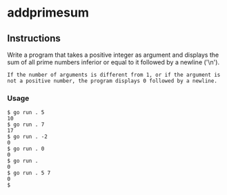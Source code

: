 # addprimesum

## Instructions

Write a program that takes a positive integer as argument and displays the sum of all prime numbers inferior or equal to it followed by a newline ('\n').

    If the number of arguments is different from 1, or if the argument is not a positive number, the program displays 0 followed by a newline.

### Usage
```
$ go run . 5
10
$ go run . 7
17
$ go run . -2
0
$ go run . 0
0
$ go run .
0
$ go run . 5 7
0
$
```